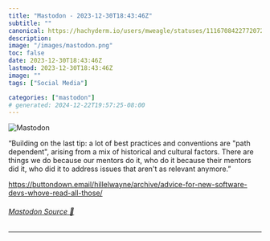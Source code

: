 ```yaml
---
title: "Mastodon - 2023-12-30T18:43:46Z"
subtitle: ""
canonical: https://hachyderm.io/users/mweagle/statuses/111670842277207221
description:
image: "/images/mastodon.png"
toc: false
date: 2023-12-30T18:43:46Z
lastmod: 2023-12-30T18:43:46Z
image: ""
tags: ["Social Media"]

categories: ["mastodon"]
# generated: 2024-12-22T19:57:25-08:00
---
```

![Mastodon](/images/mastodon.png)

<p>“Building on the last tip: a lot of best practices and conventions are &quot;path dependent&quot;, arising from a mix of historical and cultural factors. There are things we do because our mentors do it, who do it because their mentors did it, who did it to address issues that aren&#39;t as relevant anymore.”</p><p><a href="https://buttondown.email/hillelwayne/archive/advice-for-new-software-devs-whove-read-all-those/" target="_blank" rel="nofollow noopener noreferrer" translate="no"><span class="invisible">https://</span><span class="ellipsis">buttondown.email/hillelwayne/a</span><span class="invisible">rchive/advice-for-new-software-devs-whove-read-all-those/</span></a></p>


###### [Mastodon Source 🐘](https://hachyderm.io/@mweagle/111670842277207221)

___
